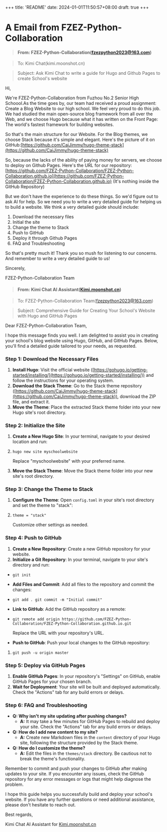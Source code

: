 +++
title: 'README'
date: 2024-01-01T11:50:57+08:00
draft: true
+++
# A Email from FZEZ-Python-Collaboration

> #### **From:** FZEZ-Python-Collaboration(fzezpython2023@163.com)

> To: Kimi Chat(kimi.moonshot.cn)

> Subject: Ask Kimi Chat to write a guide for Hugo and Github Pages to create School's website

Hi,

We're FZEZ-Python-Collaboration from Fuzhou No.2 Senior High Schoool.As the time goes by, our team had received a proud assignment: Create a Blog Website to our high school. We feel very proud to do this job. We had studied the main open-source blog framework from all over the Web, and we choose Hugo because what it has written on the Front Page: The world's fastest framework for building websites.

So that's the main structure for our Website. For the Blog themes, we choose Stack because it's simple and elegant. Here's the picture of it on GitHub:[https://github.com/CaiJimmy/hugo-theme-stack](https://github.com/CaiJimmy/hugo-theme-stack)

So, because the lacks of the ability of paying money for servers, we choose to deploy on Github Pages. Here's the URL for our repository:[https://github.com/FZEZ-Python-Collaboration/FZEZ-Python-Collaboration.github.io](https://github.com/FZEZ-Python-Collaboration/FZEZ-Python-Collaboration.github.io) (It's nothing inside the GitHub Repository)

But we don't have the experience to do these things. So we'd figure out to ask AI for help. So we need you to write a very detailed guide for helping us to build a website. We think a very detailed guide should include:

1. Download the necessary files
2. Initial the site
3. Change the theme to Stack
4. Push to GitHub
5. Deploy it through Github Pages
6. FAQ and Troubleshooting

So that's pretty much it! Thank you so mush for listening to our concerns. And remember to write a very detailed guide to us!

Sincerely,

FZEZ-Python-Collaboration Team

> #### **From:** Kimi Chat AI Assistant([Kimi.moonshot.cn](http://Kimi.moonshot.cn))

> To: FZEZ-Python-Collaboration Team(fzezpython2023@163.com)

> Subject: Comprehensive Guide for Creating Your School's Website with Hugo and GitHub Pages

Dear FZEZ-Python-Collaboration Team,

I hope this message finds you well. I am delighted to assist you in creating your school's blog website using Hugo, GitHub, and GitHub Pages. Below, you'll find a detailed guide tailored to your needs, as requested.

### Step 1: Download the Necessary Files

1. **Install Hugo**: Visit the official website ([https://gohugo.io/getting-started/installing/](https://gohugo.io/getting-started/installing/)) and follow the instructions for your operating system.
2. **Download the Stack Theme**: Go to the Stack theme repository ([https://github.com/CaiJimmy/hugo-theme-stack](https://github.com/CaiJimmy/hugo-theme-stack)), download the ZIP file, and extract it.
3. **Move the Theme**: Place the extracted Stack theme folder into your new Hugo site's root directory.

### Step 2: Initialize the Site

1. **Create a New Hugo Site**: In your terminal, navigate to your desired location and run:
2. `hugo new site myschoolwebsite`

   Replace "myschoolwebsite" with your preferred name.

2. **Move the Stack Theme**: Move the Stack theme folder into your new site's root directory.

### Step 3: Change the Theme to Stack

1. **Configure the Theme**: Open `config.toml` in your site's root directory and set the theme to "stack":
2. `theme = "stack"`

   Customize other settings as needed.

### Step 4: Push to GitHub

1. **Create a New Repository**: Create a new GitHub repository for your website.
2. **Initialize a Git Repository**: In your terminal, navigate to your site's directory and run:
- `git init`
- **Add Files and Commit**: Add all files to the repository and commit the changes:
- `git add . git commit -m "Initial commit"`
- **Link to GitHub**: Add the GitHub repository as a remote:
- `git remote add origin https://github.com/FZEZ-Python-Collaboration/FZEZ-Python-Collaboration.github.io.git`

   Replace the URL with your repository's URL.

- **Push to GitHub**: Push your local changes to the GitHub repository:
1. `git push -u origin master`

### Step 5: Deploy via GitHub Pages

1. **Enable GitHub Pages**: In your repository's "Settings" on GitHub, enable GitHub Pages for your chosen branch.
2. **Wait for Deployment**: Your site will be built and deployed automatically. Check the "Actions" tab for any build errors or delays.

### Step 6: FAQ and Troubleshooting

- **Q: Why isn't my site updating after pushing changes?**
   - **A:** It may take a few minutes for GitHub Pages to rebuild and deploy your site. Check the "Actions" tab for any build errors or delays.
- **Q: How do I add new content to my site?**
   - **A:** Create new Markdown files in the `content` directory of your Hugo site, following the structure provided by the Stack theme.
- **Q: How do I customize the theme?**
   - **A:** Edit the files in the `themes/stack` directory. Be cautious not to break the theme's functionality.

Remember to commit and push your changes to GitHub after making updates to your site. If you encounter any issues, check the GitHub repository for any error messages or logs that might help diagnose the problem.

I hope this guide helps you successfully build and deploy your school's website. If you have any further questions or need additional assistance, please don't hesitate to reach out.

Best regards,

Kimi Chat AI Assistant for [Kimi.moonshot.cn](http://Kimi.moonshot.cn)
